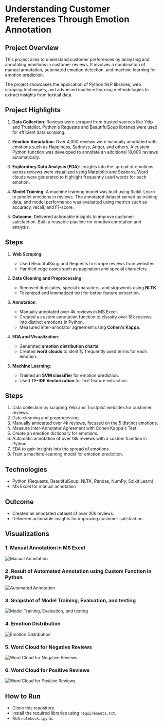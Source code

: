 # Understanding Customer Preferences Through Emotion Annotation
## Project Overview
This project aims to understand customer preferences by analyzing and annotating emotions in customer reviews. It involves a combination of manual annotation, automated emotion detection, and machine learning for emotion prediction.

The project showcases the application of Python NLP libraries, web scraping techniques, and advanced machine learning methodologies to extract insights from textual data.

## Project Highlights
1. **Data Collection**: 
Reviews were scraped from trusted sources like Yelp and Trustpilot.
Python's Requests and BeautifulSoup libraries were used for efficient data scraping.

2. **Emotion Annotation**:
Over 4,000 reviews were manually annotated with emotions such as Happiness, Sadness, Anger, and others.
A custom Python function was developed to annotate an additional 18,000 reviews automatically.

3. **Exploratory Data Analysis (EDA)**:
Insights into the spread of emotions across reviews were visualized using Matplotlib and Seaborn.
Word clouds were generated to highlight frequently used words for each emotion.

4. **Model Training**:
A machine learning model was built using Scikit-Learn to predict emotions in reviews.
The annotated dataset served as training data, and model performance was evaluated using metrics such as accuracy, recall, and F1-score.

5. **Outcome**:
Delivered actionable insights to improve customer satisfaction.
Built a reusable pipeline for emotion annotation and analysis.

## Steps
1. **Web Scraping**:
   - Used BeautifulSoup and Requests to scrape reviews from websites.
   - Handled edge cases such as pagination and special characters.

2. **Data Cleaning and Preprocessing**:
   - Removed duplicates, special characters, and stopwords using **NLTK**.
   - Tokenized and lemmatized text for better feature extraction.

3. **Annotation**:
   - Manually annotated over 4k reviews in MS Excel.
   - Created a custom annotation function to classify over 18k reviews into distinct emotions in Python.
   - Measured inter-annotator agreement using **Cohen's Kappa**.

4. **EDA and Visualization**:
   - Generated **emotion distribution charts**.
   - Created **word clouds** to identify frequently used terms for each emotion.

5. **Machine Learning**:
   - Trained an **SVM classifier** for emotion prediction.
   - Used **TF-IDF Vectorization** for text feature extraction.





## Steps
1. Data collection by scraping Yelp and Trustpilot websites for customer reviews.
2. Data cleaning and preprocessing.
3. Manually annotated over 4k reviews, focused on the 5 distinct emotions.
4. Measure Inter-Annotator Agreement with Cohen Kappa's Test.
5. Create an emotion dictionary for emotions.
6. Automatic annotation of over 18k reviews with a custom function in Python.
7. EDA to gain insights into the spread of emotions.
8. Train a machine-learning model for emotion prediction.

## Technologies
- Python (Requests, BeautifulSoup, NLTK, Pandas, NumPy, Scikit Learn)
- MS Excel for manual annotation

## Outcome
- Created an annotated dataset of over 20k reviews.
- Delivered actionable insights for improving customer satisfaction.

## Visualizations
### 1. Manual Annotation in MS Excel
![Manual Annotation](Manual%20Annotation%20in%20MS%20Excel.png)

### 2. Result of Automated Annotation using Custom Function in Python
![Automated Annotation](Result%20of%20Automated%20Annotation%20in%20Python.png)

### 3. Snapshot of Model Training, Evaluation, and testing
![Model Training, Evaluation, and testing](Model%20Training,%20Evaluation,%20and%20Testing.png)

### 4. Emotion Distribution
![Emotion Distribution](Emotion%20Distribution.png)

### 5. Word Cloud for Negative Reviews
![Word Cloud for Negative Reviews](Word%20Cloud%20for%20Negative%20Reviews.png)

### 6. Word Cloud for Positive Reviews
![Word Cloud for Positive Reviews](Word%20Cloud%20for%20Positive%20Reviews.png)


## How to Run
- Clone this repository.
- Install the required libraries using `requirements.txt`.
- Run `notebook.ipynb`.

